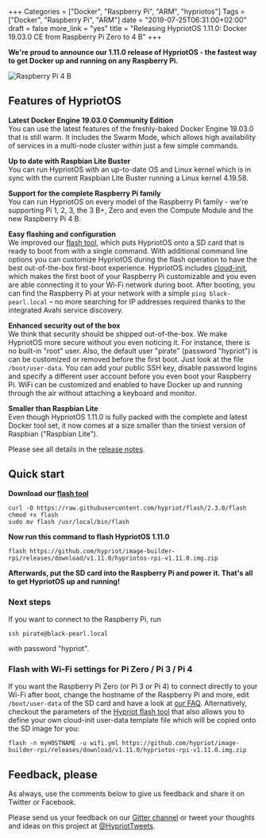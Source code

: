+++
Categories = ["Docker", "Raspberry Pi", "ARM", "hypriotos"]
Tags = ["Docker", "Raspberry Pi", "ARM"]
date = "2019-07-25T06:31:00+02:00"
draft = false
more_link = "yes"
title = "Releasing HypriotOS 1.11.0: Docker 19.03.0 CE from Raspberry Pi Zero to 4 B"
+++

**We're proud to announce our 1.11.0 release of HypriotOS - the fastest way to get Docker up and running on any Raspberry Pi.**

![Raspberry Pi 4 B](/images/release-1-11/raspberry-pi-4-b.jpg)

<!--more-->

## Features of HypriotOS

**Latest Docker Engine 19.03.0 Community Edition** </br>
You can use the latest features of the freshly-baked Docker Engine 19.03.0 that is still warm. It includes the Swarm Mode, which allows high availability of services in a multi-node cluster within just a few simple commands.

**Up to date with Raspbian Lite Buster** </br>
You can run HypriotOS with an up-to-date OS and Linux kernel which is in sync with the current Raspbian Lite Buster running a Linux kernel 4.19.58.

**Support for the complete Raspberry Pi family** </br>
You can run HypriotOS on every model of the Raspberry Pi family - we're supporting Pi 1, 2, 3, the 3 B+, Zero and even the Compute Module and the new Raspberry Pi 4 B.

**Easy flashing and configuration** </br>
We improved our [flash tool](https://github.com/hypriot/flash), which puts HypriotOS onto a SD card that is ready to boot from with a single command. With additional command line options you can customize HypriotOS during the flash operation to have the best out-of-the-box first-boot experience.
HypriotOS includes [cloud-init](https://cloudinit.readthedocs.io/en/18.3/), which makes the first boot of your Raspberry Pi customizable and you even are able connecting it to your Wi-Fi network during boot.
After booting, you can find the Raspberry Pi at your network with a simple `ping black-pearl.local` – no more searching for IP addresses required thanks to the integrated Avahi service discovery.

**Enhanced security out of the box** </br>
We think that security should be shipped out-of-the-box. We make HypriotOS more secure without you even noticing it. For instance, there is no built-in "root" user. Also, the default user "pirate" (password "hypriot") is can be customized or removed before the first boot. Just look at the file `/boot/user-data`. You can add your public SSH key, disable password logins and specify a different user account before you even boot your Raspberry Pi. WiFi can be customized and enabled to have Docker up and running through the air without attaching a keyboard and monitor.

**Smaller than Raspbian Lite** </br>
Even though HypriotOS 1.11.0 is fully packed with the complete and latest Docker tool set, it now comes at a size smaller than the tiniest version of Raspbian ("Raspbian Lite").

Please see all details in the [release notes](https://github.com/hypriot/image-builder-rpi/releases/tag/v1.11.0).

## Quick start

**Download our [flash tool](https://github.com/hypriot/flash)**

```
curl -O https://raw.githubusercontent.com/hypriot/flash/2.3.0/flash
chmod +x flash
sudo mv flash /usr/local/bin/flash
```

**Now run this command to flash HypriotOS 1.11.0**

```
flash https://github.com/hypriot/image-builder-rpi/releases/download/v1.11.0/hypriotos-rpi-v1.11.0.img.zip
```

**Afterwards, put the SD card into the Raspberry Pi and power it. That's all to get HypriotOS up and running!**

### Next steps

If you want to connect to the Raspberry Pi, run

```
ssh pirate@black-pearl.local
```

with password "hypriot".

### Flash with Wi-Fi settings for Pi Zero / Pi 3 / Pi 4

If you want the Raspberry Pi Zero (or Pi 3 or Pi 4) to connect directly to your Wi-Fi after boot, change the hostname of the Raspberry Pi and more, edit `/boot/user-data` of the SD card and have a look at [our FAQ](https://blog.hypriot.com/faq/#wifi). Alternatively, checkout the parameters of the [Hypriot flash tool](https://github.com/hypriot/flash) that also allows you to define your own cloud-init user-data template file which will be copied onto the SD image for you:

```
flash -n myHOSTNAME -u wifi.yml https://github.com/hypriot/image-builder-rpi/releases/download/v1.11.0/hypriotos-rpi-v1.11.0.img.zip
```

## Feedback, please

As always, use the comments below to give us feedback and share it on Twitter or Facebook.

Please send us your feedback on our [Gitter channel](https://gitter.im/hypriot/talk) or tweet your thoughts and ideas on this project at [@HypriotTweets](https://twitter.com/HypriotTweets).

